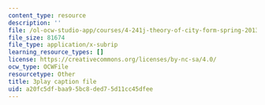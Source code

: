 ```yaml
---
content_type: resource
description: ''
file: /ol-ocw-studio-app/courses/4-241j-theory-of-city-form-spring-2013/a20fc5dfbaa95bc8ded75d11cc45dfee_yv3PIJF1Uqc.srt
file_size: 81674
file_type: application/x-subrip
learning_resource_types: []
license: https://creativecommons.org/licenses/by-nc-sa/4.0/
ocw_type: OCWFile
resourcetype: Other
title: 3play caption file
uid: a20fc5df-baa9-5bc8-ded7-5d11cc45dfee
---
```

